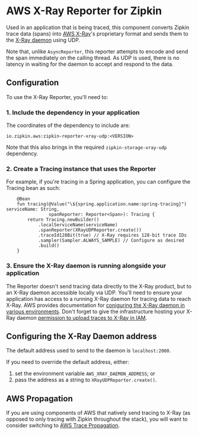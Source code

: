 # AWS X-Ray Reporter for Zipkin

Used in an application that is being traced, this component converts Zipkin 
trace data (spans) into [AWS X-Ray](https://aws.amazon.com/xray/)'s
proprietary format and sends them to the 
[X-Ray daemon](https://docs.aws.amazon.com/xray/latest/devguide/xray-daemon.html) 
using UDP.

Note that, unlike `AsyncReporter`, this reporter attempts to encode and send
the span immediately on the calling thread.
As UDP is used, there is no latency in waiting for the daemon to accept and 
respond to the data.
 
## Configuration

To use the X-Ray Reporter, you'll need to:

### 1. Include the dependency in your application

The coordinates of the dependency to include are:

`io.zipkin.aws:zipkin-reporter-xray-udp:<VERSION>`

Note that this also brings in the required `zipkin-storage-xray-udp` dependency.

### 2. Create a Tracing instance that uses the Reporter

For example, if you're tracing in a Spring application, you can configure the
Tracing bean as such:

```$java
    @Bean
    fun tracing(@Value("\${spring.application.name:spring-tracing}") serviceName: String, 
                spanReporter: Reporter<Span>): Tracing {
        return Tracing.newBuilder()
            .localServiceName(serviceName)
            .spanReporter(XRayUDPReporter.create())
            .traceId128Bit(true) // X-Ray requires 128-bit trace IDs
            .sampler(Sampler.ALWAYS_SAMPLE) // Configure as desired
            .build()
    }
```

### 3. Ensure the X-Ray daemon is running alongside your application

The Reporter doesn't send tracing data directly to the X-Ray product, 
but to an X-Ray daemon accessible locally via UDP.
You'll need to ensure your application has access to a running X-Ray daemon
for tracing data to reach X-Ray. AWS provides documentation for
[coniguring the X-Ray daemon in various environments](https://docs.aws.amazon.com/xray/latest/devguide/xray-daemon.html). 
Don't forget to give the infrastructure hosting your X-Ray daemon
[permission to upload traces to X-Ray in IAM](https://docs.aws.amazon.com/xray/latest/devguide/xray-permissions.html).

## Configuring the X-Ray Daemon address

The default address used to send to the daemon is `localhost:2000`.

If you need to override the default address, either:
1. set the environment variable `AWS_XRAY_DAEMON_ADDRESS`; or
2. pass the address as a string to `XRayUDPReporter.create()`.



## AWS Propagation

If you are using components of AWS that natively send tracing to X-Ray
(as opposed to only tracing with Zipkin throughout the stack), 
you will want to consider switching to 
[AWS Trace Propagation](https://github.com/openzipkin/zipkin-aws/tree/master/brave-propagation-aws). 